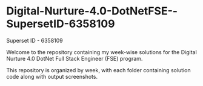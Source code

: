 # Digital-Nurture-4.0-DotNetFSE--SupersetID-6358109

Superset ID - 6358109

Welcome to the repository containing my week-wise solutions for the Digital Nurture 4.0 DotNet Full Stack Engineer (FSE) program.

This repository is organized by week, with each folder containing solution code along with output screenshots.
